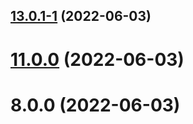## [13.0.1-1](https://github.com/wuchuhengtools/typewriter-js/compare/v11.0.0...v13.0.1-1) (2022-06-03)



# [11.0.0](https://github.com/wuchuhengtools/typewriter-js/compare/v8.0.0...v11.0.0) (2022-06-03)



# 8.0.0 (2022-06-03)



